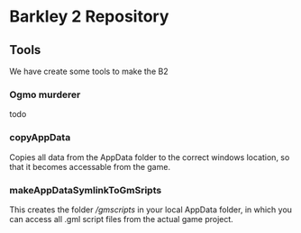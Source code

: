 # Barkley 2 Repository

## Tools

We have create some tools to make the B2

### Ogmo murderer

todo

### copyAppData

Copies all data from the AppData folder to the correct windows location, so that it becomes accessable from the game.

### makeAppDataSymlinkToGmSripts

This creates the folder _/gmscripts_ in your local AppData folder, in which you can access all .gml script files from the actual game project.
